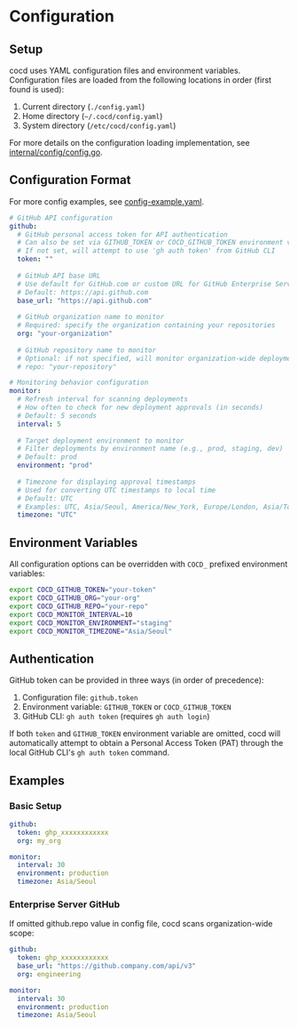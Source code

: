 # Configuration

## Setup

cocd uses YAML configuration files and environment variables. Configuration files are loaded from the following locations in order (first found is used):

1. Current directory (`./config.yaml`)
2. Home directory (`~/.cocd/config.yaml`) 
3. System directory (`/etc/cocd/config.yaml`)

For more details on the configuration loading implementation, see [internal/config/config.go](../internal/config/config.go).

## Configuration Format

For more config examples, see [config-example.yaml](../config-example.yaml).

```yaml
# GitHub API configuration
github:
  # GitHub personal access token for API authentication
  # Can also be set via GITHUB_TOKEN or COCD_GITHUB_TOKEN environment variables
  # If not set, will attempt to use 'gh auth token' from GitHub CLI
  token: ""
  
  # GitHub API base URL
  # Use default for GitHub.com or custom URL for GitHub Enterprise Server
  # Default: https://api.github.com
  base_url: "https://api.github.com"
  
  # GitHub organization name to monitor
  # Required: specify the organization containing your repositories
  org: "your-organization"
  
  # GitHub repository name to monitor  
  # Optional: if not specified, will monitor organization-wide deployments
  # repo: "your-repository"

# Monitoring behavior configuration
monitor:
  # Refresh interval for scanning deployments
  # How often to check for new deployment approvals (in seconds)
  # Default: 5 seconds
  interval: 5
  
  # Target deployment environment to monitor
  # Filter deployments by environment name (e.g., prod, staging, dev)
  # Default: prod
  environment: "prod"
  
  # Timezone for displaying approval timestamps
  # Used for converting UTC timestamps to local time
  # Default: UTC
  # Examples: UTC, Asia/Seoul, America/New_York, Europe/London, Asia/Tokyo
  timezone: "UTC"
```

## Environment Variables

All configuration options can be overridden with `COCD_` prefixed environment variables:

```bash
export COCD_GITHUB_TOKEN="your-token"
export COCD_GITHUB_ORG="your-org"
export COCD_GITHUB_REPO="your-repo"
export COCD_MONITOR_INTERVAL=10
export COCD_MONITOR_ENVIRONMENT="staging"
export COCD_MONITOR_TIMEZONE="Asia/Seoul"
```

## Authentication

GitHub token can be provided in three ways (in order of precedence):

1. Configuration file: `github.token`
2. Environment variable: `GITHUB_TOKEN` or `COCD_GITHUB_TOKEN`
3. GitHub CLI: `gh auth token` (requires `gh auth login`)

If both `token` and `GITHUB_TOKEN` environment variable are omitted, cocd will automatically attempt to obtain a Personal Access Token (PAT) through the local GitHub CLI's `gh auth token` command.

## Examples

### Basic Setup

```yaml
github:
  token: ghp_xxxxxxxxxxxx
  org: my_org

monitor:
  interval: 30
  environment: production
  timezone: Asia/Seoul
```

### Enterprise Server GitHub

If omitted github.repo value in config file, cocd scans organization-wide scope:

```yaml
github:
  token: ghp_xxxxxxxxxxxx
  base_url: "https://github.company.com/api/v3"
  org: engineering

monitor:
  interval: 30
  environment: production
  timezone: Asia/Seoul
```
